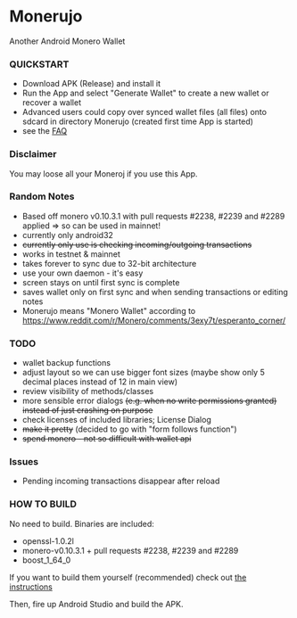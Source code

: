 # Monerujo
Another Android Monero Wallet

### QUICKSTART
- Download APK (Release) and install it
- Run the App and select "Generate Wallet" to create a new wallet or recover a wallet
- Advanced users could copy over synced wallet files (all files) onto sdcard in directory Monerujo (created first time App is started)
- see the [FAQ](doc/FAQ.md)

### Disclaimer
You may loose all your Moneroj if you use this App.

### Random Notes
- Based off monero v0.10.3.1 with pull requests #2238, #2239 and #2289 applied => so can be used in mainnet!
- currently only android32
- ~~currently only use is checking incoming/outgoing transactions~~
- works in testnet & mainnet
- takes forever to sync due to 32-bit architecture
- use your own daemon - it's easy
- screen stays on until first sync is complete
- saves wallet only on first sync and when sending transactions or editing notes
- Monerujo means "Monero Wallet" according to https://www.reddit.com/r/Monero/comments/3exy7t/esperanto_corner/

### TODO
- wallet backup functions
- adjust layout so we can use bigger font sizes (maybe show only 5 decimal places instead of 12 in main view)
- review visibility of methods/classes
- more sensible error dialogs ~~(e.g. when no write permissions granted) instead of just crashing on purpose~~
- check licenses of included libraries; License Dialog
- ~~make it pretty~~ (decided to go with "form follows function")
- ~~spend monero - not so difficult with wallet api~~

### Issues
- Pending incoming transactions disappear after reload

### HOW TO BUILD
No need to build. Binaries are included:

- openssl-1.0.2l
- monero-v0.10.3.1 + pull requests #2238, #2239 and #2289
- boost_1_64_0

If you want to build them yourself (recommended) check out [the instructions](doc/BUILDING-external-libs.md)

Then, fire up Android Studio and build the APK.
